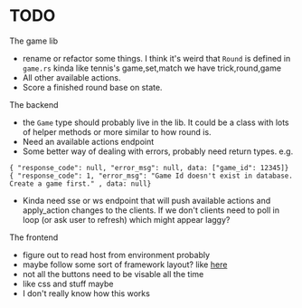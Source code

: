 # TODO

The game lib
* rename or refactor some things. I think it's weird that `Round` is defined in
 `game.rs` kinda like tennis's game,set,match we have trick,round,game
* All other available actions.
* Score a finished round base on state.


The backend
* the `Game` type should probably live in the lib. It could be a class with
  lots of helper methods or more similar to how round is.
* Need an available actions endpoint
* Some better way of dealing with errors, probably need return types. e.g.

 ```
 { "response_code": null, "error_msg": null, data: ["game_id": 12345]}
 { "response_code": 1, "error_msg": "Game Id doesn't exist in database. Create a game first." , data: null}
 ```

 * Kinda need sse or ws endpoint that will push available actions and apply_action changes to the clients. If we don't clients need to poll in loop (or ask user to refresh) which might appear laggy?

The frontend
* figure out to read host from environment probably
* maybe follow some sort of framework layout? like [here](https://github.com/jetli/rust-yew-realworld-example-app/tree/master/crates/conduit-wasm/src)
* not all the buttons need to be visable all the time
* like css and stuff maybe
* I don't really know how this works

